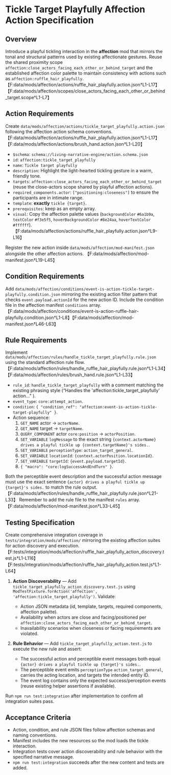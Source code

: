 # Tickle Target Playfully Affection Action Specification

## Overview

Introduce a playful tickling interaction in the **affection** mod that mirrors the tonal and structural patterns used by existing affectionate gestures. Reuse the shared proximity scope `affection:close_actors_facing_each_other_or_behind_target` and the established affection color palette to maintain consistency with actions such as `affection:ruffle_hair_playfully`. 【F:data/mods/affection/actions/ruffle_hair_playfully.action.json†L1-L17】【F:data/mods/affection/scopes/close_actors_facing_each_other_or_behind_target.scope†L1-L7】

## Action Requirements

Create `data/mods/affection/actions/tickle_target_playfully.action.json` following the affection action schema conventions. 【F:data/mods/affection/actions/ruffle_hair_playfully.action.json†L1-L17】【F:data/mods/affection/actions/brush_hand.action.json†L1-L20】

- `$schema`: `schema://living-narrative-engine/action.schema.json`
- `id`: `affection:tickle_target_playfully`
- `name`: `Tickle target playfully`
- `description`: Highlight the light-hearted tickling gesture in a warm, friendly tone.
- `targets`: `affection:close_actors_facing_each_other_or_behind_target` (reuse the close-actors scope shared by playful affection actions).
- `required_components.actor`: `["positioning:closeness"]` to ensure the participants are in intimate range.
- `template`: **exactly** `tickle {target}`.
- `prerequisites`: keep as an empty array.
- `visual`: Copy the affection palette values (`backgroundColor` `#6a1b9a`, `textColor` `#f3e5f5`, `hoverBackgroundColor` `#8e24aa`, `hoverTextColor` `#ffffff`). 【F:data/mods/affection/actions/ruffle_hair_playfully.action.json†L9-L16】

Register the new action inside `data/mods/affection/mod-manifest.json` alongside the other affection actions. 【F:data/mods/affection/mod-manifest.json†L19-L45】

## Condition Requirements

Add `data/mods/affection/conditions/event-is-action-tickle-target-playfully.condition.json` mirroring the existing action filter pattern that checks `event.payload.actionId` for the new action ID. Include the condition file in the affection manifest `conditions` array. 【F:data/mods/affection/conditions/event-is-action-ruffle-hair-playfully.condition.json†L1-L8】【F:data/mods/affection/mod-manifest.json†L46-L63】

## Rule Requirements

Implement `data/mods/affection/rules/handle_tickle_target_playfully.rule.json` using the standard affection rule flow. 【F:data/mods/affection/rules/handle_ruffle_hair_playfully.rule.json†L1-L34】【F:data/mods/affection/rules/brush_hand.rule.json†L1-L33】

- `rule_id`: `handle_tickle_target_playfully` with a comment matching the existing phrasing style (“Handles the 'affection:tickle_target_playfully' action...” ).
- `event_type`: `core:attempt_action`.
- `condition`: `{ "condition_ref": "affection:event-is-action-tickle-target-playfully" }`.
- Action sequence:
  1. `GET_NAME` actor → `actorName`.
  2. `GET_NAME` target → `targetName`.
  3. `QUERY_COMPONENT` actor `core:position` → `actorPosition`.
  4. `SET_VARIABLE` `logMessage` to the exact string `{context.actorName} drives a playful tickle up {context.targetName}'s sides.`.
  5. `SET_VARIABLE` `perceptionType`: `action_target_general`.
  6. `SET_VARIABLE` `locationId`: `{context.actorPosition.locationId}`.
  7. `SET_VARIABLE` `targetId`: `{event.payload.targetId}`.
  8. `{ "macro": "core:logSuccessAndEndTurn" }`.

Both the perceptible event description and the successful action message must use the exact sentence `{actor} drives a playful tickle up {target}'s sides.` to match the rule output. 【F:data/mods/affection/rules/handle_ruffle_hair_playfully.rule.json†L21-L33】 Remember to add the rule file to the manifest `rules` array. 【F:data/mods/affection/mod-manifest.json†L33-L45】

## Testing Specification

Create comprehensive integration coverage in `tests/integration/mods/affection/` mirroring the existing affection suites for action discovery and execution. 【F:tests/integration/mods/affection/ruffle_hair_playfully_action_discovery.test.js†L1-L116】【F:tests/integration/mods/affection/ruffle_hair_playfully_action.test.js†L1-L64】

1. **Action Discoverability** — Add `tickle_target_playfully_action_discovery.test.js` using `ModTestFixture.forAction('affection', 'affection:tickle_target_playfully')`. Validate:
   - Action JSON metadata (id, template, targets, required components, affection palette).
   - Availability when actors are close and facing/positioned per `affection:close_actors_facing_each_other_or_behind_target`.
   - Inavailability scenarios when closeness or facing requirements are violated.

2. **Rule Behavior** — Add `tickle_target_playfully_action.test.js` to execute the new rule and assert:
   - The successful action and perceptible event messages both equal `{actor} drives a playful tickle up {target}'s sides.`.
   - The perceptible event emits `perceptionType` `action_target_general`, carries the acting location, and targets the intended entity ID.
   - The event log contains only the expected success/perception events (reuse existing helper assertions if available).

Run `npm run test:integration` after implementation to confirm all integration suites pass.

## Acceptance Criteria

- Action, condition, and rule JSON files follow affection schemas and naming conventions.
- Manifest includes the new resources so the mod loads the tickle interaction.
- Integration tests cover action discoverability and rule behavior with the specified narrative message.
- `npm run test:integration` succeeds after the new content and tests are added.
